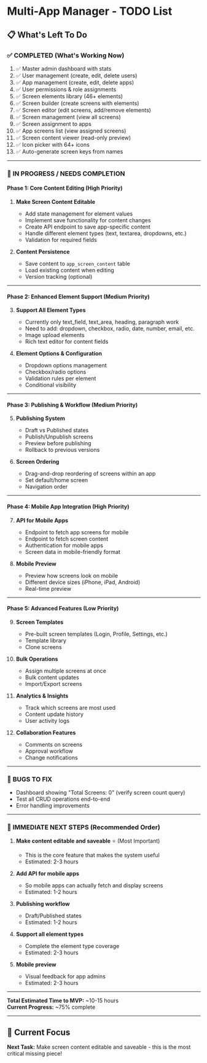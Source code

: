 # Multi-App Manager - TODO List

## 📋 What's Left To Do

### ✅ **COMPLETED** (What's Working Now)
1. ✅ Master admin dashboard with stats
2. ✅ User management (create, edit, delete users)
3. ✅ App management (create, edit, delete apps)
4. ✅ User permissions & role assignments
5. ✅ Screen elements library (46+ elements)
6. ✅ Screen builder (create screens with elements)
7. ✅ Screen editor (edit screens, add/remove elements)
8. ✅ Screen management (view all screens)
9. ✅ Screen assignment to apps
10. ✅ App screens list (view assigned screens)
11. ✅ Screen content viewer (read-only preview)
12. ✅ Icon picker with 64+ icons
13. ✅ Auto-generate screen keys from names

---

### 🚧 **IN PROGRESS / NEEDS COMPLETION**

#### **Phase 1: Core Content Editing** (High Priority)
1. **Make Screen Content Editable**
   - Add state management for element values
   - Implement save functionality for content changes
   - Create API endpoint to save app-specific content
   - Handle different element types (text, textarea, dropdowns, etc.)
   - Validation for required fields

2. **Content Persistence**
   - Save content to `app_screen_content` table
   - Load existing content when editing
   - Version tracking (optional)

---

#### **Phase 2: Enhanced Element Support** (Medium Priority)
3. **Support All Element Types**
   - Currently only text_field, text_area, heading, paragraph work
   - Need to add: dropdown, checkbox, radio, date, number, email, etc.
   - Image upload elements
   - Rich text editor for content fields

4. **Element Options & Configuration**
   - Dropdown options management
   - Checkbox/radio options
   - Validation rules per element
   - Conditional visibility

---

#### **Phase 3: Publishing & Workflow** (Medium Priority)
5. **Publishing System**
   - Draft vs Published states
   - Publish/Unpublish screens
   - Preview before publishing
   - Rollback to previous versions

6. **Screen Ordering**
   - Drag-and-drop reordering of screens within an app
   - Set default/home screen
   - Navigation order

---

#### **Phase 4: Mobile App Integration** (High Priority)
7. **API for Mobile Apps**
   - Endpoint to fetch app screens for mobile
   - Endpoint to fetch screen content
   - Authentication for mobile apps
   - Screen data in mobile-friendly format

8. **Mobile Preview**
   - Preview how screens look on mobile
   - Different device sizes (iPhone, iPad, Android)
   - Real-time preview

---

#### **Phase 5: Advanced Features** (Low Priority)
9. **Screen Templates**
   - Pre-built screen templates (Login, Profile, Settings, etc.)
   - Template library
   - Clone screens

10. **Bulk Operations**
    - Assign multiple screens at once
    - Bulk content updates
    - Import/Export screens

11. **Analytics & Insights**
    - Track which screens are most used
    - Content update history
    - User activity logs

12. **Collaboration Features**
    - Comments on screens
    - Approval workflow
    - Change notifications

---

### 🐛 **BUGS TO FIX**
- Dashboard showing "Total Screens: 0" (verify screen count query)
- Test all CRUD operations end-to-end
- Error handling improvements

---

### 📱 **IMMEDIATE NEXT STEPS** (Recommended Order)

1. **Make content editable and saveable** ⭐ (Most Important)
   - This is the core feature that makes the system useful
   - Estimated: 2-3 hours

2. **Add API for mobile apps**
   - So mobile apps can actually fetch and display screens
   - Estimated: 1-2 hours

3. **Publishing workflow**
   - Draft/Published states
   - Estimated: 1-2 hours

4. **Support all element types**
   - Complete the element type coverage
   - Estimated: 2-3 hours

5. **Mobile preview**
   - Visual feedback for app admins
   - Estimated: 2-3 hours

---

**Total Estimated Time to MVP:** ~10-15 hours  
**Current Progress:** ~75% complete

---

## 🎯 Current Focus
**Next Task:** Make screen content editable and saveable - this is the most critical missing piece!
